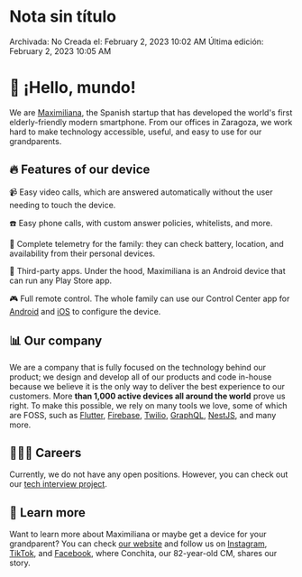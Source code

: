 # Nota sin título

Archivada: No
Creada el: February 2, 2023 10:02 AM
Última edición: February 2, 2023 10:05 AM

# 👋 ¡Hello, mundo!

We are [Maximiliana](https://maximiliana.es/), the Spanish startup that has developed the world's first elderly-friendly modern smartphone. From our offices in Zaragoza, we work hard to make technology accessible, useful, and easy to use for our grandparents.

## 🔥 Features of our device

📹 Easy video calls, which are answered automatically without the user needing to touch the device.

☎️ Easy phone calls, with custom answer policies, whitelists, and more.

📡 Complete telemetry for the family: they can check battery, location, and availability from their personal devices.

📱 Third-party apps. Under the hood, Maximiliana is an Android device that can run any Play Store app.

🎮 Full remote control. The whole family can use our Control Center app for [Android](https://play.google.com/store/apps/details?id=es.maximiliana.controlcenter) and [iOS](https://apps.apple.com/es/app/maximiliana/id1594157973) to configure the device.

## 📊 Our company

We are a company that is fully focused on the technology behind our product; we design and develop all of our products and code in-house because we believe it is the only way to deliver the best experience to our customers. More **than 1,000 active devices all around the world** prove us right. To make this possible, we rely on many tools we love, some of which are FOSS, such as [Flutter](https://github.com/flutter), [Firebase](https://firebase.google.com/), [Twilio](https://www.twilio.com/), [GraphQL](https://github.com/topics/graphql), [NestJS](https://github.com/nestjs), and many more.

## 👩🏼‍💻 Careers

Currently, we do not have any open positions. However, you can check out our [tech interview project](https://github.com/maximiliana-dev/mxa-tech-interview).

## 🧠 Learn more

Want to learn more about Maximiliana or maybe get a device for your grandparent? You can check [our website](https://maximiliana.es/) and follow us on [Instagram](https://www.instagram.com/maximiliana.es/), [TikTok](https://www.tiktok.com/@maximiliana.es), and [Facebook](https://www.tiktok.com/@maximiliana.es), where Conchita, our 82-year-old CM, shares our story.
